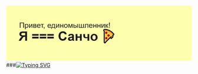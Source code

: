 ![ Тут должен быть header, но его тут нет :( ](https://github.com/dreamybo1/dreamybo1/blob/main/header.png)
###[![Typing SVG](https://readme-typing-svg.herokuapp.com?font=Fira+Code&pause=1000&vCenter=true&width=435&lines=Frontend+developer)](https://git.io/typing-svg)

<!--
**dreamybo1/dreamybo1** is a ✨ _special_ ✨ repository because its `README.md` (this file) appears on your GitHub profile.

Here are some ideas to get you started:

- 🔭 I’m currently working on ...
- 🌱 I’m currently learning ...
- 👯 I’m looking to collaborate on ...
- 🤔 I’m looking for help with ...
- 💬 Ask me about ...
- 📫 How to reach me: ...
- 😄 Pronouns: ...
- ⚡ Fun fact: ...
-->
